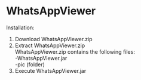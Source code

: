 # WhatsAppViewer

Installation:
1. Download WhatsAppViewer.zip
2. Extract WhatsAppViewer.zip
<br />WhatsAppViewer.zip contains the following files:
<br /><tab id=t1>-WhatsAppViewer.jar
<br /><tab id=t2>-pic (folder)
3. Execute WhatsAppViewer.jar
